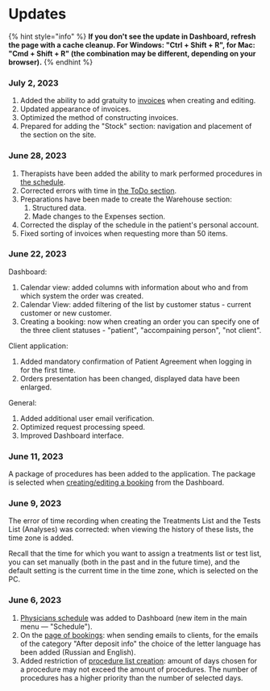 # Updates

{% hint style="info" %}
**If you don't see the update in Dashboard, refresh the page with a cache cleanup. For Windows: "Ctrl + Shift + R", for Mac: "Cmd + Shift + R" (the combination may be different, depending on your browser).**
{% endhint %}

### July 2, 2023

1. Added the ability to add gratuity to [invoices](en/menu/invoices-section/creating-new-invoice.md) when creating and editing.
2. Updated appearance of invoices.
3. Optimized the method of constructing invoices.
4. Prepared for adding the "Stock" section: navigation and placement of the section on the site.

### June 28, 2023

1. Therapists have been added the ability to mark performed procedures in [the schedule](en/menu/doctors-schedule.md).
2. Corrected errors with time in [the ToDo section](en/menu/to-do-section/creating-tasks.md).&#x20;
3. Preparations have been made to create the Warehouse section:
   1. Structured data.
   2. Made changes to the Expenses section.
4. Corrected the display of the schedule in the patient's personal account.
5. Fixed sorting of invoices when requesting more than 50 items.

### June 22, 2023

Dashboard:

1. Calendar view: added columns with information about who and from which system the order was created.
2. Calendar View: added filtering of the list by customer status - current customer or new customer.
3. Creating a booking: now when creating an order you can specify one of the three client statuses - "patient", "accompaining person", "not client".

Client application:

1. Added mandatory confirmation of Patient Agreement when logging in for the first time.
2. Orders presentation has been changed, displayed data have been enlarged.

General:

1. Added additional user email verification.
2. Optimized request processing speed.
3. Improved Dashboard interface.

### June 11, 2023

A package of procedures has been added to the application. The package is selected when [creating/editing a booking](en/menu/booking-section/creating-a-new-booking.md) from the Dashboard.

### June 9, 2023

The error of time recording when creating the Treatments List and the Tests List (Analyses) was corrected: when viewing the history of these lists, the time zone is added.&#x20;

Recall that the time for which you want to assign a treatments list or test list, you can set manually (both in the past and in the future time), and the default setting is the current time in the time zone, which is selected on the PC.

### June 6, 2023

1. [Physicians schedule](en/menu/doctors-schedule.md) was added to Dashboard (new item in the main menu — "Schedule").
2. On the [page of bookings](en/menu/booking-section/viewing-all-bookings.md): when sending emails to clients, for the emails of the category "After deposit info" the choice of the letter language has been added (Russian and English).
3. Added restriction of [procedure list creation](en/menu/patient-record-section/list-of-procedures.md#creating-a-list-of-procedures): amount of days chosen for a procedure may not exceed the amount of procedures. The number of procedures has a higher priority than the number of selected days.
